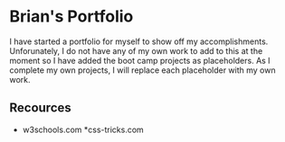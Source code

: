 # Brian's Portfolio

I have started a portfolio for myself to show off my accomplishments.  Unforunately, I do not have any of my own work to add to this at the moment so I have added the boot camp projects as placeholders.  As I complete my own projects, I will replace each placeholder with my own work.

## Recources
* w3schools.com
*css-tricks.com

